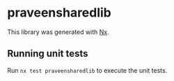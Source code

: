 # praveensharedlib

This library was generated with [Nx](https://nx.dev).

## Running unit tests

Run `nx test praveensharedlib` to execute the unit tests.

